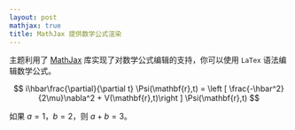 ```yaml
---
layout: post
mathjax: true
title: MathJax 提供数学公式渲染
---
```


主题利用了 [MathJax](https://www.mathjax.org/) 库实现了对数学公式编辑的支持，你可以使用 `LaTex` 语法编辑数学公式。

$$
i\hbar\frac{\partial}{\partial t} \Psi(\mathbf{r},t) = \left [ \frac{-\hbar^2}{2\mu}\nabla^2 + V(\mathbf{r},t)\right ] \Psi(\mathbf{r},t)
$$

如果 $a=1$，$b=2$，则 $a+b=3$。 